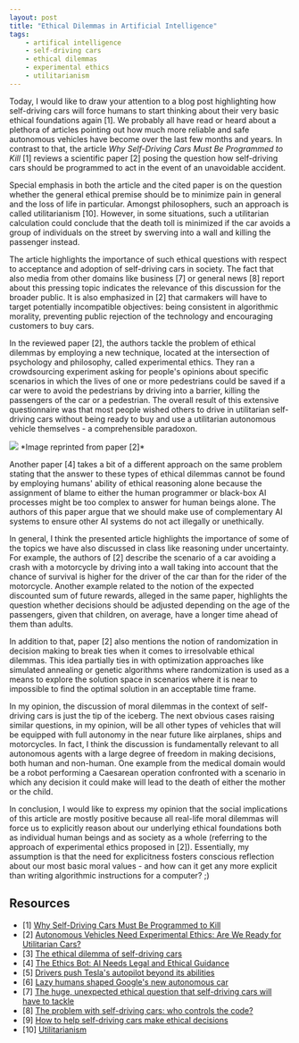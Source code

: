 ```yaml
---
layout: post
title: "Ethical Dilemmas in Artificial Intelligence"
tags:
    - artifical intelligence
    - self-driving cars
    - ethical dilemmas
    - experimental ethics
    - utilitarianism
---
```


Today, I would like to draw your attention to a blog post highlighting how self-driving cars will force humans to start thinking about their very basic ethical foundations again [1]. We probably all have read or heard about a plethora of articles pointing out how much more reliable and safe autonomous vehicles have become over the last few months and years. In contrast to that, the article *Why Self-Driving Cars Must Be Programmed to Kill* [1] reviews a scientific paper [2] posing the question how self-driving cars should be programmed to act in the event of an unavoidable accident.

Special emphasis in both the article and the cited paper is on the question whether the general ethical premise should be to minimize pain in general and the loss of life in particular. Amongst philosophers, such an approach is called utilitarianism [10]. However, in some situations, such a utilitarian calculation could conclude that the death toll is minimized if the car avoids a group of individuals on the street by swerving into a wall and killing the passenger instead.

The article highlights the importance of such ethical questions with respect to acceptance and adoption of self-driving cars in society. The fact that also media from other domains like business [7] or general news [8] report about this pressing topic indicates the relevance of this discussion for the broader public. It is also emphasized in [2] that carmakers will have to target potentially incompatible objectives: being consistent in algorithmic morality, preventing public rejection of the technology and encouraging customers to buy cars.

In the reviewed paper [2], the authors tackle the problem of ethical dilemmas by employing a new technique, located at the intersection of psychology and philosophy, called experimental ethics. They ran a crowdsourcing experiment asking for people's opinions about specific scenarios in which the lives of one or more pedestrians could be saved if a car were to avoid the pedestrians by driving into a barrier, killing the passengers of the car or a pedestrian. The overall result of this extensive questionnaire was that most people wished others to drive in utilitarian self-driving cars without being ready to buy and use a utilitarian autonomous vehicle themselves - a comprehensible paradoxon.

<img src="https://d267cvn3rvuq91.cloudfront.net/i/images/Ethical%20cars.png?sw=790">
*Image reprinted from paper [2]*

Another paper [4] takes a bit of a different approach on the same problem stating that the answer to these types of ethical dilemmas cannot be found by employing humans' ability of ethical reasoning alone because the assignment of blame to either the human programmer or black-box AI processes might be too complex to answer for human beings alone. The authors of this paper argue that we should make use of complementary AI systems to ensure other AI systems do not act illegally or unethically.

In general, I think the presented article highlights the importance of some of the topics we have also discussed in class like reasoning under uncertainty. For example, the authors of [2] describe the scenario of a car avoiding a crash with a motorcycle by driving into a wall taking into account that the chance of survival is higher for the driver of the car than for the rider of the motorcycle. Another example related to the notion of the expected discounted sum of future rewards, alleged in the same paper, highlights the question whether decisions should be adjusted depending on the age of the passengers, given that children, on average, have a longer time ahead of them than adults.

In addition to that, paper [2] also mentions the notion of randomization in decision making to break ties when it comes to irresolvable ethical dilemmas. This idea partially ties in with optimization approaches like simulated annealing or genetic algorithms where randomization is used as a means to explore the solution space in scenarios where it is near to impossible to find the optimal solution in an acceptable time frame.

In my opinion, the discussion of moral dilemmas in the context of self-driving cars is just the tip of the iceberg. The next obvious cases raising similar questions, in my opinion, will be all other types of vehicles that will be equipped with full autonomy in the near future like airplanes, ships and motorcycles. In fact, I think the discussion is fundamentally relevant to all autonomous agents with a large degree of freedom in making decisions, both human and non-human. One example from the medical domain would be a robot performing a Caesarean operation confronted with a scenario in which any decision it could make will lead to the death of either the mother or the child.

In conclusion, I would like to express my opinion that the social implications of this article are mostly positive because all real-life moral dilemmas will force us to explicitly reason about our underlying ethical foundations both as individual human beings and as society as a whole (referring to the approach of experimental ethics proposed in [2]). Essentially, my assumption is that the need for explicitness fosters conscious reflection about our most basic moral values - and how can it get any more explicit than writing algorithmic instructions for a computer? ;)

## Resources

* [1] [Why Self-Driving Cars Must Be Programmed to Kill](https://www.technologyreview.com/s/542626/why-self-driving-cars-must-be-programmed-to-kill/)
* [2] [Autonomous Vehicles Need Experimental Ethics: Are We Ready for Utilitarian Cars?](http://arxiv.org/abs/1510.03346)
* [3] [The ethical dilemma of self-driving cars](http://ed.ted.com/lessons/the-ethical-dilemma-of-self-driving-cars-patrick-lin)
* [4] [The Ethics Bot: AI Needs Legal and Ethical Guidance](http://papers.ssrn.com/sol3/papers.cfm?abstract_id=2705546)
* [5] [Drivers push Tesla's autopilot beyond its abilities](https://www.technologyreview.com/s/542651/drivers-push-teslas-autopilot-beyond-its-abilities/)
* [6] [Lazy humans shaped Google's new autonomous car](https://www.technologyreview.com/s/527756/lazy-humans-shaped-googles-new-autonomous-car/)
* [7] [The huge, unexpected ethical question that self-driving cars will have to tackle](http://www.businessinsider.com/the-ethical-questions-facing-self-driving-cars-2015-10)
* [8] [The problem with self-driving cars: who controls the code?](http://www.theguardian.com/technology/2015/dec/23/the-problem-with-self-driving-cars-who-controls-the-code)
* [9] [How to help self-driving cars make ethical decisions](https://www.technologyreview.com/s/539731/how-to-help-self-driving-cars-make-ethical-decisions/)
* [10] [Utilitarianism](https://en.wikipedia.org/wiki/Utilitarianism)